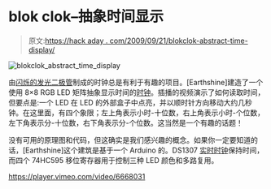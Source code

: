 # blok clok–抽象时间显示

> 原文:[https://hack aday . com/2009/09/21/blokclok-abstract-time-display/](https://hackaday.com/2009/09/21/blokclok-abstract-time-display/)

![blokclok_abstract_time_display](../Images/154f287380b1b56e66c06b439db5f653.png "blokclok_abstract_time_display")

由[闪烁的发光二极管](http://hackaday.com/2009/04/08/the-bulbdial-clock-comes-to-life/)制成的时钟总是有利于有趣的项目。[Earthshine]建造了一个使用 8×8 RGB LED 矩阵抽象显示时间的[时钟](http://www.instructables.com/id/The-BlokClok-Concept-Arduino-driven-RGB-A/)。插播的视频演示了如何读取时间，但要点是:一个 LED 在 LED 的外部盒子中点亮，并以顺时针方向移动大约几秒钟。在这里面，有四个象限；左上角表示小时-十位数，右上角表示小时-个位数，左下角表示分-十位数，右下角表示分-个位数。这当然是一个有趣的话题！

没有可用的原理图和代码，但这确实是我们感兴趣的概念。如果你一定要知道的话，[Earthshine]这个建筑是基于一个 Arduino 的。DS1307 [实时时钟](http://hackaday.com/2009/06/26/parts-i2c-real-time-clock-calendar-pcf8563/)保持时间，而四个 74HC595 移位寄存器用于控制三种 LED 颜色和多路复用。

<https://player.vimeo.com/video/6668031>

</div> </body> </html>